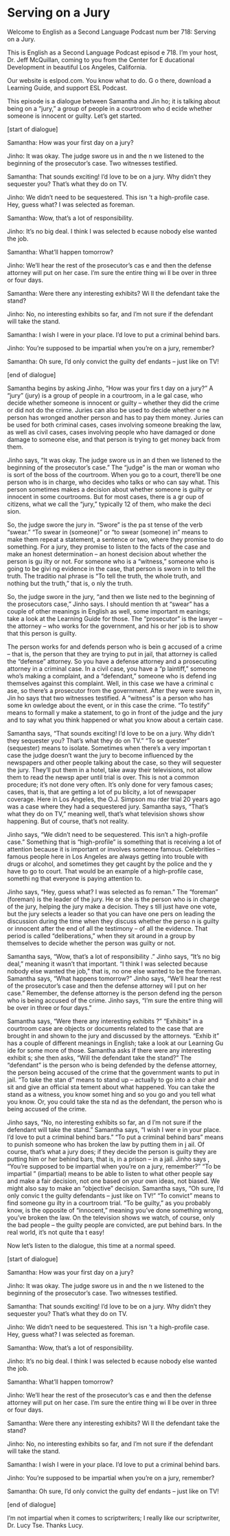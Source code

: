 # Serving on a Jury

Welcome to English as a Second Language Podcast num ber 718: Serving on a Jury.

This is English as a Second Language Podcast episod e 718.  I’m your host, Dr. Jeff McQuillan, coming to you from the Center for E ducational Development in beautiful Los Angeles, California.

Our website is eslpod.com.  You know what to do.  G o there, download a Learning Guide, and support ESL Podcast.

This episode is a dialogue between Samantha and Jin ho; it is talking about being on a “jury,” a group of people in a courtroom who d ecide whether someone is innocent or guilty.  Let’s get started.

[start of dialogue]

Samantha:  How was your first day on a jury?

Jinho:  It was okay.  The judge swore us in and the n we listened to the beginning of the prosecutor’s case.  Two witnesses testified.

Samantha:  That sounds exciting!  I’d love to be on  a jury.  Why didn’t they sequester you?  That’s what they do on TV.

Jinho:  We didn’t need to be sequestered.  This isn ’t a high-profile case.  Hey, guess what?  I was selected as foreman.

Samantha:  Wow, that’s a lot of responsibility.

Jinho:  It’s no big deal.  I think I was selected b ecause nobody else wanted the job.

Samantha:  What’ll happen tomorrow?

Jinho:  We’ll hear the rest of the prosecutor’s cas e and then the defense attorney will put on her case.  I’m sure the entire thing wi ll be over in three or four days.

Samantha:  Were there any interesting exhibits?  Wi ll the defendant take the stand?

Jinho:  No, no interesting exhibits so far, and I’m  not sure if the defendant will take the stand.

Samantha:  I wish I were in your place.  I’d love to put a criminal behind bars.

Jinho:  You’re supposed to be impartial when you’re  on a jury, remember?

Samantha:  Oh sure, I’d only convict the guilty def endants – just like on TV!

[end of dialogue]

Samantha begins by asking Jinho, “How was your firs t day on a jury?”  A “jury” (jury) is a group of people in a courtroom, in a le gal case, who decide whether someone is innocent or guilty – whether they did the crime or did not do the crime.  Juries can also be used to decide whether o ne person has wronged another person and has to pay them money.  Juries can be used for both criminal cases, cases involving someone breaking the law, as  well as civil cases, cases involving people who have damaged or done damage to  someone else, and that person is trying to get money back from them.

Jinho says, “It was okay.  The judge swore us in an d then we listened to the beginning of the prosecutor’s case.”  The “judge” is the man or woman who is sort of the boss of the courtroom.  When you go to a court, there’ll be one person who is in charge, who decides who talks or who can say what.  This person sometimes makes a decision about whether someone is  guilty or innocent in some courtrooms.  But for most cases, there is a gr oup of citizens, what we call the “jury,” typically 12 of them, who make the deci sion.

So, the judge swore the jury in.  “Swore” is the pa st tense of the verb “swear.” “To swear in (someone)” or “to swear (someone) in” means to make them repeat a statement, a sentence or two, where they promise to do something.  For a jury, they promise to listen to the facts of the case and  make an honest determination – an honest decision about whether the person is gu ilty or not.  For someone who is a “witness,” someone who is going to be givi ng evidence in the case, that person is sworn in to tell the truth.  The traditio nal phrase is “To tell the truth, the whole truth, and nothing but the truth,” that is, o nly the truth.

So, the judge swore in the jury, “and then we liste ned to the beginning of the prosecutors case,” Jinho says.  I should mention th at “swear” has a couple of other meanings in English as well, some important m eanings; take a look at the Learning Guide for those.  The “prosecutor” is the lawyer – the attorney – who works for the government, and his or her job is to show that this person is guilty.

The person works for and defends person who is bein g accused of a crime – that is, the person that they are trying to put in jail,  that attorney is called the “defense” attorney.  So you have a defense attorney  and a prosecuting attorney in a criminal case.  In a civil case, you have a “p laintiff,” someone who’s making a complaint, and a “defendant,” someone who is defend ing themselves against this complaint.  Well, in this case we have a criminal c ase, so there’s a prosecutor from the government.  After they were sworn in, Jin ho says that two witnesses testified.  A “witness” is a person who has some kn owledge about the event, or in this case the crime.  “To testify” means to formall y make a statement, to go in front of the judge and the jury and to say what you  think happened or what you know about a certain case.

Samantha says, “That sounds exciting!  I’d love to be on a jury.  Why didn’t they sequester you?  That’s what they do on TV.”  “To se quester” (sequester) means to isolate.  Sometimes when there’s a very importan t case the judge doesn’t want the jury to become influenced by the newspapers and  other people talking about the case, so they will sequester the jury.  They’ll  put them in a hotel, take away their televisions, not allow them to read the newsp aper until trial is over.  This is not a common procedure; it’s not done very often.  It’s only done for very famous cases; cases, that is, that are getting a lot of pu blicity, a lot of newspaper coverage.  Here in Los Angeles, the O.J. Simpson mu rder trial 20 years ago was a case where they had a sequestered jury.  Samantha  says, “That’s what they do on TV,” meaning well, that’s what television shows show happening.  But of course, that’s not reality.

Jinho says, “We didn’t need to be sequestered.  This isn’t a high-profile case.” Something that is “high-profile” is something that is receiving a lot of attention because it is important or involves someone famous.   Celebrities – famous people here in Los Angeles are always getting into trouble with drugs or alcohol, and sometimes they get caught by the police and the y have to go to court.  That would be an example of a high-profile case, somethi ng that everyone is paying attention to.

Jinho says, “Hey, guess what?  I was selected as fo reman.”  The “foreman” (foreman) is the leader of the jury.  He or she is the person who is in charge of the jury, helping the jury make a decision.  They s till just have one vote, but the jury selects a leader so that you can have one pers on leading the discussion during the time when they discuss whether the perso n is guilty or innocent after the end of all the testimony – of all the evidence.   That period is called “deliberations,” when they sit around in a group by  themselves to decide whether the person was guilty or not.

Samantha says, “Wow, that’s a lot of responsibility .”  Jinho says, “It’s no big deal,” meaning it wasn’t that important.  “I think I was selected because nobody else wanted the job,” that is, no one else wanted to be the foreman.  Samantha says, “What happens tomorrow?”  Jinho says, “We’ll hear the rest of the prosecutor’s case and then the defense attorney wil l put on her case.” Remember, the defense attorney is the person defend ing the person who is being accused of the crime.  Jinho says, “I’m sure the entire thing will be over in three or four days.”

Samantha says, “Were there any interesting exhibits ?”  “Exhibits” in a courtroom case are objects or documents related to the case that are brought in and shown to the jury and discussed by the attorneys.  “Exhib it” has a couple of different meanings in English; take a look at our Learning Gu ide for some more of those. Samantha asks if there were any interesting exhibit s; she then asks, “Will the defendant take the stand?”  The “defendant” is the person who is being defended by the defense attorney, the person being accused of the crime that the government wants to put in jail.  “To take the stan d” means to stand up – actually to go into a chair and sit and give an official sta tement about what happened. You can take the stand as a witness, you know somet hing and so you go and you tell what you know.  Or, you could take the sta nd as the defendant, the person who is being accused of the crime.

Jinho says, “No, no interesting exhibits so far, an d I’m not sure if the defendant will take the stand.”  Samantha says, “I wish I wer e in your place.  I’d love to put a criminal behind bars.”  “To put a criminal behind  bars” means to punish someone who has broken the law by putting them in j ail.  Of course, that’s what a jury does; if they decide the person is guilty they  are putting him or her behind bars, that is, in a prison – in a jail.  Jinho says , “You’re supposed to be impartial when you’re on a jury, remember?”  “To be impartial ” (impartial) means to be able to listen to what other people say and make a fair decision, not one based on your own ideas, not biased.  We might also say to make an “objective” decision.  Samantha says, “Oh sure, I’d only convic t the guilty defendants – just like on TV!”  “To convict” means to find someone gu ilty in a courtroom trial.  “To be guilty,” as you probably know, is the opposite of “innocent,” meaning you’ve done something wrong, you’ve broken the law.  On the television shows we watch, of course, only the bad people – the guilty people are convicted, are put behind bars.  In the real world, it’s not quite tha t easy!

Now let’s listen to the dialogue, this time at a normal speed.

[start of dialogue]

Samantha:  How was your first day on a jury?

Jinho:  It was okay.  The judge swore us in and the n we listened to the beginning of the prosecutor’s case.  Two witnesses testified.

Samantha:  That sounds exciting!  I’d love to be on  a jury.  Why didn’t they sequester you?  That’s what they do on TV.

Jinho:  We didn’t need to be sequestered.  This isn ’t a high-profile case.  Hey, guess what?  I was selected as foreman.

Samantha:  Wow, that’s a lot of responsibility.

Jinho:  It’s no big deal.  I think I was selected b ecause nobody else wanted the job.

Samantha:  What’ll happen tomorrow?

Jinho:  We’ll hear the rest of the prosecutor’s cas e and then the defense attorney will put on her case.  I’m sure the entire thing wi ll be over in three or four days.

Samantha:  Were there any interesting exhibits?  Wi ll the defendant take the stand?

Jinho:  No, no interesting exhibits so far, and I’m  not sure if the defendant will take the stand.

Samantha:  I wish I were in your place.  I’d love to put a criminal behind bars.

Jinho:  You’re supposed to be impartial when you’re  on a jury, remember?

Samantha:  Oh sure, I’d only convict the guilty def endants – just like on TV!

[end of dialogue]

I’m not impartial when it comes to scriptwriters; I  really like our scriptwriter, Dr. Lucy Tse.  Thanks Lucy.





